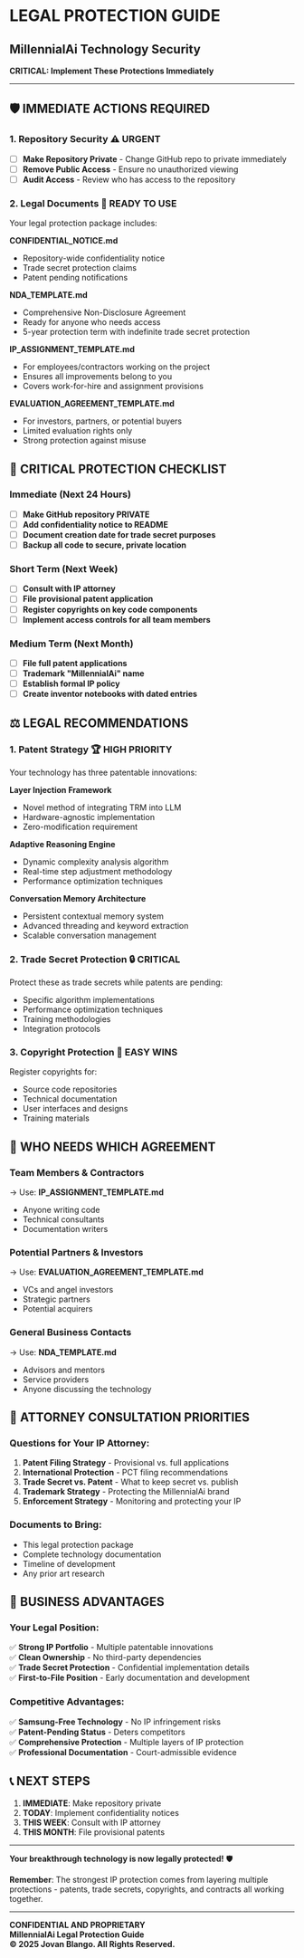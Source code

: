 # LEGAL PROTECTION GUIDE
## MillennialAi Technology Security

**CRITICAL: Implement These Protections Immediately**

---

## 🛡️ IMMEDIATE ACTIONS REQUIRED

### 1. **Repository Security** ⚠️ URGENT
- [ ] **Make Repository Private** - Change GitHub repo to private immediately
- [ ] **Remove Public Access** - Ensure no unauthorized viewing
- [ ] **Audit Access** - Review who has access to the repository

### 2. **Legal Documents** 📄 READY TO USE
Your legal protection package includes:

**CONFIDENTIAL_NOTICE.md**
- Repository-wide confidentiality notice
- Trade secret protection claims
- Patent pending notifications

**NDA_TEMPLATE.md**
- Comprehensive Non-Disclosure Agreement
- Ready for anyone who needs access
- 5-year protection term with indefinite trade secret protection

**IP_ASSIGNMENT_TEMPLATE.md**
- For employees/contractors working on the project
- Ensures all improvements belong to you
- Covers work-for-hire and assignment provisions

**EVALUATION_AGREEMENT_TEMPLATE.md**
- For investors, partners, or potential buyers
- Limited evaluation rights only
- Strong protection against misuse

## 🚨 CRITICAL PROTECTION CHECKLIST

### Immediate (Next 24 Hours)
- [ ] **Make GitHub repository PRIVATE**
- [ ] **Add confidentiality notice to README**
- [ ] **Document creation date for trade secret purposes**
- [ ] **Backup all code to secure, private location**

### Short Term (Next Week)
- [ ] **Consult with IP attorney**
- [ ] **File provisional patent application**
- [ ] **Register copyrights on key code components**
- [ ] **Implement access controls for all team members**

### Medium Term (Next Month)
- [ ] **File full patent applications**
- [ ] **Trademark "MillennialAi" name**
- [ ] **Establish formal IP policy**
- [ ] **Create inventor notebooks with dated entries**

## ⚖️ LEGAL RECOMMENDATIONS

### 1. **Patent Strategy** 🏆 HIGH PRIORITY
Your technology has three patentable innovations:

**Layer Injection Framework**
- Novel method of integrating TRM into LLM
- Hardware-agnostic implementation
- Zero-modification requirement

**Adaptive Reasoning Engine** 
- Dynamic complexity analysis algorithm
- Real-time step adjustment methodology
- Performance optimization techniques

**Conversation Memory Architecture**
- Persistent contextual memory system
- Advanced threading and keyword extraction
- Scalable conversation management

### 2. **Trade Secret Protection** 🔒 CRITICAL
Protect these as trade secrets while patents are pending:
- Specific algorithm implementations
- Performance optimization techniques
- Training methodologies
- Integration protocols

### 3. **Copyright Protection** 📝 EASY WINS
Register copyrights for:
- Source code repositories
- Technical documentation
- User interfaces and designs
- Training materials

## 🎯 WHO NEEDS WHICH AGREEMENT

### **Team Members & Contractors**
→ Use: **IP_ASSIGNMENT_TEMPLATE.md**
- Anyone writing code
- Technical consultants
- Documentation writers

### **Potential Partners & Investors**
→ Use: **EVALUATION_AGREEMENT_TEMPLATE.md**
- VCs and angel investors
- Strategic partners
- Potential acquirers

### **General Business Contacts**
→ Use: **NDA_TEMPLATE.md**
- Advisors and mentors
- Service providers
- Anyone discussing the technology

## 💼 ATTORNEY CONSULTATION PRIORITIES

### Questions for Your IP Attorney:
1. **Patent Filing Strategy** - Provisional vs. full applications
2. **International Protection** - PCT filing recommendations
3. **Trade Secret vs. Patent** - What to keep secret vs. publish
4. **Trademark Strategy** - Protecting the MillennialAi brand
5. **Enforcement Strategy** - Monitoring and protecting your IP

### Documents to Bring:
- This legal protection package
- Complete technology documentation
- Timeline of development
- Any prior art research

## 🚀 BUSINESS ADVANTAGES

### Your Legal Position:
✅ **Strong IP Portfolio** - Multiple patentable innovations  
✅ **Clean Ownership** - No third-party dependencies  
✅ **Trade Secret Protection** - Confidential implementation details  
✅ **First-to-File Position** - Early documentation and development  

### Competitive Advantages:
✅ **Samsung-Free Technology** - No IP infringement risks  
✅ **Patent-Pending Status** - Deters competitors  
✅ **Comprehensive Protection** - Multiple layers of IP protection  
✅ **Professional Documentation** - Court-admissible evidence  

## 📞 NEXT STEPS

1. **IMMEDIATE**: Make repository private
2. **TODAY**: Implement confidentiality notices
3. **THIS WEEK**: Consult with IP attorney
4. **THIS MONTH**: File provisional patents

---

**Your breakthrough technology is now legally protected!** 🛡️

**Remember**: The strongest IP protection comes from layering multiple protections - patents, trade secrets, copyrights, and contracts all working together.

---

**CONFIDENTIAL AND PROPRIETARY**  
**MillennialAi Legal Protection Guide**  
**© 2025 Jovan Blango. All Rights Reserved.**